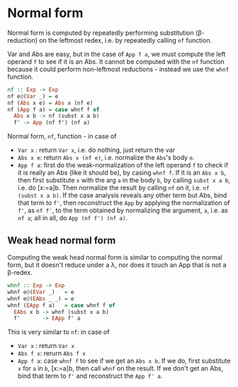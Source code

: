 # Normal form

Normal form is computed by repeatedly performing substitution (β-reduction) on the leftmost redex, i.e. by repeatedly calling `nf` function.

Var and Abs are easy, but in the case of `App f a`, we must compute the left operand `f` to see if it is an Abs. It cannot be computed with the `nf` function because it could perform non-leftmost reductions - instead we use the `whnf` function.

```hs
nf :: Exp -> Exp
nf e@(Var _) = e
nf (Abs x e) = Abs x (nf e)
nf (App f a) = case whnf f of
  Abs x b -> nf (subst x a b)
  f' -> App (nf f') (nf a)
```

Normal form, `nf`, function - in case of
* `Var x`  : return `Var x`, i.e. do nothing, just return the var
* `Abs x e`: return `Abs x (nf e)`, i.e. normalize the `Abs`'s body `e`.
* `App f a`: first do the weak-normalization of the left operand `f` to check if it is really an Abs (like it should be), by casing `whnf f`. If it is an `Abs x b`, then first substitute `x` with the arg `a` in the body `b`, by calling `subst x a b`, i.e. do [x:=a]b. Then normalize the result by calling `nf` on it, i.e. `nf (subst x a b)`. If the case analysis reveals any other term but Abs, bind that term to `f'`, then reconstruct the `App` by applying the normalization of `f'`, as `nf f'`, to the term obtained by normalizing the argument, `a`, i.e. as `nf a`; all in all, do `App (nf f') (nf a)`.


## Weak head normal form

Computing the weak head normal form is similar to computing the normal form, but it doesn't reduce under a λ, nor does it touch an App that is not a β-redex.

```hs
whnf :: Exp -> Exp
whnf e@(EVar _)   = e
whnf e@(EAbs _ _) = e
whnf (EApp f a)   = case whnf f of
  EAbs x b -> whnf (subst x a b)
  f'       -> EApp f' a
```

This is very similar to `nf`: in case of
- `Var x`  : return `Var x`
- `Abs f x`: rerurn `Abs f x`
- `App f a`: case `whnf f` to see if we get an `Abs x b`. If we do, first substitute `x` for `a` in `b`, [x:=a]b, then call `whnf` on the result. If we don't get an Abs, bind that term to `f'` and reconstruct the `App f' a`.
